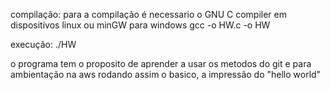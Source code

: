 compilação:
para a compilação é necessario o GNU C compiler em dispositivos linux ou minGW para windows
gcc -o HW.c -o HW

execução:
./HW

o programa tem o proposito de aprender a usar os metodos do git e para ambientação na aws 
rodando assim o basico, a impressão do "hello world"